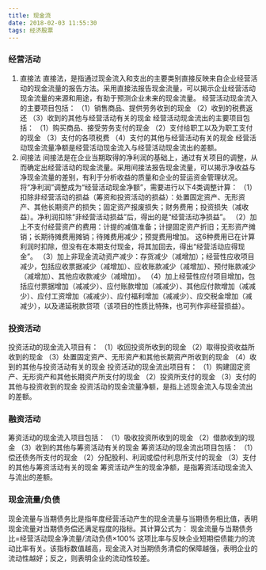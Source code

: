 ```yaml
---
title: 现金流 
date: 2018-02-03 11:55:30
tags: 经济股票
---
```


### 经营活动
1. 直接法
直接法，是指通过现金流入和支出的主要类别直接反映来自企业经营活动的现金流量的报告方法。采用直接法报告现金流量，可以揭示企业经营活动现金流量的来源和用途，有助于预测企业未来的现金流量。
经营活动现金流入的主要项目包括：
（1）销售商品、提供劳务收到的现金
（2）收到的税费返还
（3）收到的其他与经营活动有关的现金
经营活动现金流出的主要项目包括：
（1）购买商品、接受劳务支付的现金
（2）支付给职工以及为职工支付的现金
（3）支付的各项税费
（4）支付的其他与经营活动有关的现金
经营活动现金流量净额是经营活动现金流入与经营活动现金流出的差额。
2. 间接法
间接法是在企业当期取得的净利润的基础上，通过有关项目的调整，从而确定出经营活动的现金流量。采用间接法报告现金流量，可以揭示净收益与净现金流量的差别，有利于分析收益的质量和企业的营运资金管理状况。
将“净利润”调整成为“经营活动现金净额”，需要进行以下4类调整计算：
（1）扣除非经营活动的损益（筹资和投资活动的损益）：处置固定资产、无形资产、其他长期资产的损失；固定资产报废损失；财务费用；投资损失（减收益）。净利润扣除“非经营活动损益”后，得出的是“经营活动净损益”。
（2）加上不支付经营资产的费用：计提的减值准备；计提固定资产折旧；无形资产摊销；长期待摊费用摊销；待摊费用减少；预提费用增加。
这6种费用已在计算利润时扣除，但没有在本期支付现金，将其加回去，得出“经营活动应得现金”。
（3）加上非现金流动资产减少：存货减少（减增加）；经营性应收项目减少，包括应收票据减少（减增加）、应收账款减少（减增加）、预付账款减少（减增加）、其他应收款减少（减增加）。
（4）加上经营性应付项目增加，包括应付票据增加（减减少）、应付账款增加（减减少）、其他应付款增加（减减少）、应付工资增加（减减少）、应付福利增加（减减少）、应交税金增加（减减少），以及递延税款贷项（该项目的性质比特殊，也可列作非经营损益）。

### 投资活动
投资活动的现金流入项目有：
（1）收回投资所收到的现金
（2）取得投资收益所收到的现金
（3）处置固定资产、无形资产和其他长期资产所收到的现金
（4）收到的其他与投资活动有关的现金
投资活动的现金流出项目有：
（1）购建固定资产、无形资产和其他长期资产所支付的现金
（2）投资所支付的现金
（3）支付的其他与投资收到的现金
投资活动的现金流量净额，是指上述现金流入与现金流出的差额。

### 融资活动
筹资活动的现金流入项目包括：
（1）吸收投资所收到的现金
（2）借款收到的现金
（3）收到的其他与筹资活动有关的现金
筹资活动的现金流出项目包括：
（1）偿还债务所支付的现金
（2）分配股利、利润或偿付利息所支付的现金
（3）支付的其他与筹资活动有关的现金
筹资活动产生的现金净额，是指筹资活动现金流入与流出的差额。

### 现金流量/负债

现金流量与当期债务比是指年度经营活动产生的现金流量与当期债务相比值，表明现金流量对当期债务偿还满足程度的指标。其计算公式为：
现金流量与当期债务比=经营活动现金净流量/流动负债×100%
这项比率与反映企业短期偿债能力的流动比率有关。该指标数值越高，现金流入对当期债务清偿的保障越强，表明企业的流动性越好；反之，则表明企业的流动性较差。
